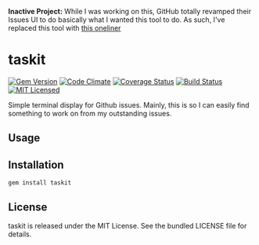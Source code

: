 **Inactive Project:** While I was working on this, GitHub totally revamped their Issues UI to do basically what I wanted this tool to do. As such, I've replaced this tool with [this oneliner](https://github.com/akerl/dotfiles/blob/fe9baa1cf367f22e5f005571517e75db3ef2c7dd/.bundles/0_mac#L40)

taskit
=========

[![Gem Version](https://img.shields.io/gem/v/taskit.svg)](https://rubygems.org/gems/taskit)
[![Code Climate](https://img.shields.io/codeclimate/github/akerl/taskit.svg)](https://codeclimate.com/github/akerl/taskit)
[![Coverage Status](https://img.shields.io/coveralls/akerl/taskit.svg)](https://coveralls.io/r/akerl/taskit)
[![Build Status](https://img.shields.io/travis/akerl/taskit.svg)](https://travis-ci.org/akerl/taskit)
[![MIT Licensed](https://img.shields.io/badge/license-MIT-green.svg)](https://tldrlegal.com/license/mit-license)

Simple terminal display for Github issues. Mainly, this is so I can easily find something to work on from my outstanding issues.

## Usage

## Installation

    gem install taskit

## License

taskit is released under the MIT License. See the bundled LICENSE file for details.

